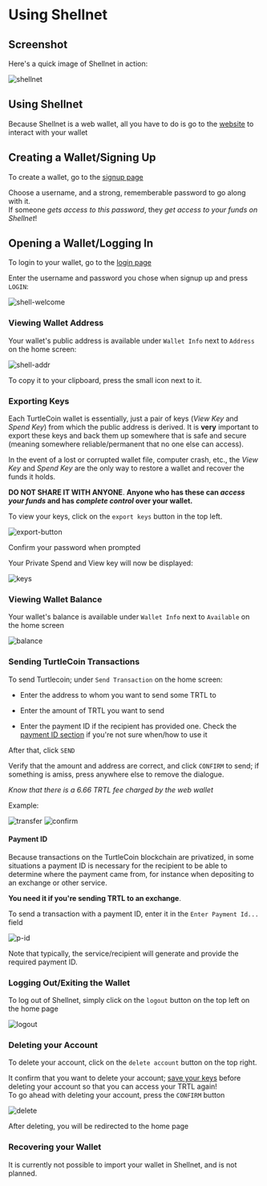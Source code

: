 # Using Shellnet

## Screenshot

Here's a quick image of Shellnet in action:

![shellnet](../../assets/shell-ss.png)

## Using Shellnet

Because Shellnet is a web wallet, all you have to do is go to the [website](https://shellnet.pw) to interact with your wallet

## Creating a Wallet/Signing Up

To create a wallet, go to the [signup page](https://shellnet.pw/signup)  

Choose a username, and a strong, rememberable password to go along with it.  
If someone *gets access to this password*, they *get access to your funds on Shellnet*!  

## Opening a Wallet/Logging In

To login to your wallet, go to the [login page](https://shellnet.pw/login)

Enter the username and password you chose when signup up and press `LOGIN`: 

![shell-welcome](../../assets/shell-ss.png)

### Viewing Wallet Address

Your wallet's public address is available under `Wallet Info` next to `Address` on the home screen:

![shell-addr](../../assets/shell-addr.png)

To copy it to your clipboard, press the small icon next to it.

### Exporting Keys

Each TurtleCoin  wallet is essentially, just a pair of keys (*View Key* and *Spend Key*) from which the public address is derived.
It is **very** important to export these keys and back them up somewhere that is safe and secure (meaning somewhere reliable/permanent that no one else can access).

In the event of a lost or corrupted wallet file, computer crash, etc., the *View Key* and *Spend Key* are the only way to restore a wallet and recover the funds it holds.

**DO NOT SHARE IT WITH ANYONE**. **Anyone who has these can *access your funds* and has *complete control* over your wallet.**

To view your keys, click on the `export keys` button in the top left.

![export-button](../../assets/shell-out-bttn.png)

Confirm your password when prompted

Your Private Spend and View key will now be displayed:

![keys](../../assets/ss-keys.png)

### Viewing Wallet Balance

Your wallet's balance is available under `Wallet Info` next to `Available` on the home screen

![balance](../../assets/shell-balance.png)

### Sending TurtleCoin Transactions

To send Turtlecoin; under `Send Transaction` on the home screen:

- Enter the address to whom you want to send some TRTL to

- Enter the amount of TRTL you want to send

- Enter the payment ID if the recipient has provided one. Check the [payment ID section](#tx-trtl-p-id) if you're not sure when/how to use it

After that, click `SEND`

Verify that the amount and address are correct, and click `CONFIRM` to send; if something is amiss, press anywhere else to remove the dialogue.

*Know that there is a 6.66 TRTL fee charged by the web wallet*

Example:

![transfer](../../assets/ss-transfer.png)
![confirm](../../assets/ss-confirm.png)

#### Payment ID<a name="tx-trtl-p-id"></a>

Because transactions on the TurtleCoin blockchain are privatized, in some situations a payment ID is necessary for the recipient to be able to determine where the payment came from, for instance when depositing to an exchange or other service.

**You need it if you're sending TRTL to an exchange**.

To send a transaction with a payment ID, enter it in the `Enter Payment Id...` field

![p-id](../../assets/ss-pid.png)

Note that typically, the service/recipient will generate and provide the required payment ID.

### Logging Out/Exiting the Wallet

To log out of Shellnet, simply click on the `logout` button on the top left on the home page

![logout](../../assets/ss-logout.png)

### Deleting your Account

To delete your account, click on the `delete account` button on the top right.

It confirm that you want to delete your account; [save your keys](#exporting-keys) before deleting your account so that you can access your TRTL again!  
To go ahead with deleting your account, press the `CONFIRM` button

![delete](../../assets/ss-delete.png)

After deleting, you will be redirected to the home page

### Recovering your Wallet

It is currently not possible to import your wallet in Shellnet, and is not planned.